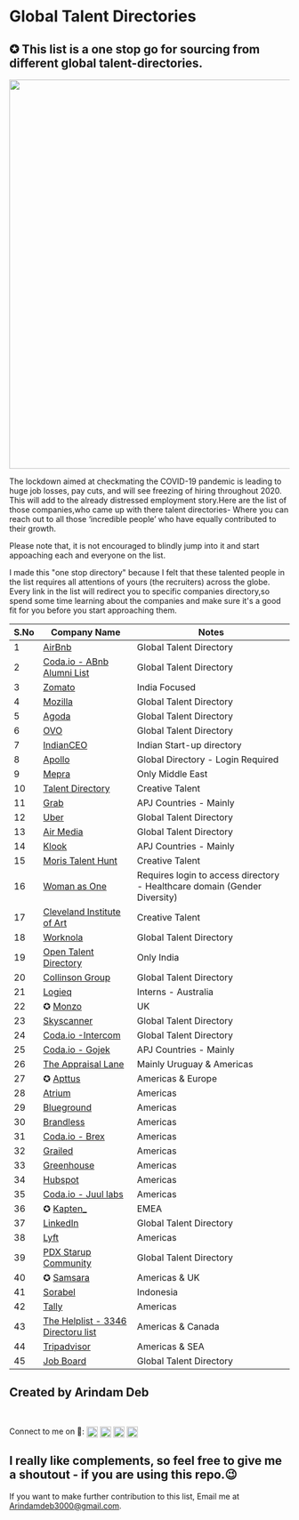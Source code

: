 # Global Talent Directories
<h2 align="centre">✪ This list is a one stop go for sourcing from different global talent-directories.</h2> 

<img src="https://ca-times.brightspotcdn.com/dims4/default/8c6e9ab/2147483647/strip/true/crop/2010x1340+0+0/resize/840x560!/quality/90/?url=https%3A%2F%2Fcalifornia-times-brightspot.s3.amazonaws.com%2F12%2F30%2F28a014dc425ab8c553f06b554a16%2Fla-et-env-pandemic-tv-20200604-web-lead-gif.gif" align="centre" height="700" width="1000" />
</div>

The lockdown aimed at checkmating the COVID-19 pandemic is leading to huge job losses, pay cuts, and will see freezing of hiring throughout 2020. This will add to the already distressed employment story.Here are the list of those companies,who came up with there talent directories- Where you can reach out to all those ‘incredible people’ who have equally contributed to their growth.

Please note that, it is not encouraged to blindly jump into it and start appoaching each and everyone on the list. 

I made this "one stop directory" because I felt that these talented people in the list requires all attentions of yours (the recruiters) across the globe. 
Every link in the list will redirect you to specific companies directory,so spend some time learning about the companies and make sure it's a good fit for you before you start approaching them.

<!-- BEGIN DATA -->
S.No| Company Name | Notes |
--| ------------- | --- |
1| [AirBnb](https://www.airbnb.co.in/d/talent?function=&location=&employmentType=ft&uuid=&relocation=&remote=&page=1) | Global Talent Directory |
2| [Coda.io - ABnb Alumni List](https://coda.io/@kenny/airbnb-alumni-list) | Global Talent Directory |
3| [Zomato](https://www.zomato.com/alumni-talent-directory) | India Focused|
4| [Mozilla](https://talentdirectory.mozilla.org/?fbclid=IwAR1KVybUD5swQskLelQ-_5hGaBgxJOBGVUzM44s33NgEU6Fzh7BKv8Lwu4E) | Global Talent Directory|
5| [Agoda](https://sites.google.com/view/agodatalentdirectory/) | Global Talent Directory|
6| [OVO](https://talentdirectory.ovo.com/) | Global Talent Directory|
7| [IndianCEO](https://www.indianceo.in/ceo-startup-directory/) | Indian Start-up directory|
8| [Apollo](https://app.apollo.io/#/onboarding/bulk) |Global Directory - Login Required|
9| [Mepra](http://www.mepra.org/talentdirectory) |Only Middle East|
10| [Talent Directory](https://talentdirectory.net/directory/) |Creative Talent |
11| [Grab](https://grab.careers/talent-directory/) |APJ Countries - Mainly |
12| [Uber](https://www.uber.com/talent/) |Global Talent Directory |
13| [Air Media](https://airmedia.org/talent#filtered) |Global Talent Directory |
14| [Klook](https://www.klookcareers.com/talent-directory) |APJ Countries - Mainly |
15| [Moris Talent Hunt](https://www.moristalenthunt.com/talent-directory) |Creative Talent  |
16| [Woman as One](https://womenasone.org/register/) |Requires login to access directory - Healthcare domain (Gender Diversity)  |
17| [Cleveland Institute of Art](https://www.cia.edu/career-center/for-employers/2019-talent-directory) |Creative Talent  |
18| [Worknola](https://worknola.com/talent/results) |Global Talent Directory  |
19| [Open Talent Directory](https://opentalentdirectory.com) |Only India |
20| [Collinson Group](https://collinsongroup.teamtailor.com/pages/talent-directory-58a0cab5-e80e-4a2f-8c92-d2072a2b50b7) |Global Talent Directory |
21| [Logieq](https://www.logieq.com/talent-directory) |Interns - Australia|
22| ✪ [Monzo](https://talent.monzo.com) |UK|
23| [Skyscanner](https://talent.skyscanner.net/?utm_source=twitter&utm_medium=social&utm_campaign=os_EMEA_uk_twitter_other_feed_static_talent-directory_11082020_&utm_content=other&linkId=96769412) |Global Talent Directory|
24| [Coda.io -Intercom](https://coda.io/@michelle/intercoms-talent-directory/talent-directory-2) |Global Talent Directory|
25| [Coda.io - Gojek](https://coda.io/@gojektalentdirectory/alumni-directory) |APJ Countries - Mainly |
26| [The Appraisal Lane](https://www.theappraisallane.com/talent) | Mainly Uruguay & Americas  |
27| ✪ [Apttus](https://docs.google.com/spreadsheets/d/1V5eofmdw7vtlD3_BiOTLZfpmGnnoF8xPTrPVQN3Q-pY/edit#gid=1074490769) |  Americas & Europe  |
28| [Atrium](https://docs.google.com/spreadsheets/d/1eCCuNPHB5fybtclUSD2G-n1HtrMOifjW3wKADPfAC4Y/edit#gid=908246692) |  Americas |
29| [Blueground](https://docs.google.com/spreadsheets/d/1P8KKuKCg7aUNRKhs_pyJiJFauTbiT2rOPgrUxBUP8Uo/edit#gid=0) |  Americas |
30| [Brandless](https://docs.google.com/spreadsheets/d/1LOm8ZXy36ZNgOgPthgiuHmPxZKDkaM9WeS2LnFGiCis/edit#gid=0) |  Americas |
31| [Coda.io - Brex](https://coda.io/@brex-people/alumni) | Americas |
32| [Grailed](https://docs.google.com/spreadsheets/d/1a0p2xPhvt4KIvYT0r6-sGX0f-yib93CHd2Rt3OpLwlE/edit?fbclid=IwAR1BhAcRXdrcA3M5lu_Q1ZDcZDotolqUWmhwC2e1zjVJLG4_LzeCdsGHmqM#gid=0) |  Americas |
33| [Greenhouse](https://docs.google.com/spreadsheets/d/19rYm0u-OY7l8uO7TlywOrDaXRnpAD9VeGkVQa8nZEXc/edit?fbclid=IwAR1LiUEGIcNvX86UDrM1BzklXyf1C832_OjwlVTT-hK0Yj_elvTJorc-cEQ#gid=0) |  Americas |
34| [Hubspot](https://docs.google.com/spreadsheets/d/1VLZqJg18KodAQhPIPK0NjtWxr7uloGncNDdbt3wi5Xw/htmlview) |  Americas |
35| [Coda.io - Juul labs](https://coda.io/@juul/juul-alumni-list) | Americas |
36| ✪ [Kapten_](https://talents.kapten.com) |EMEA|
37| [LinkedIn](https://www.linkedin.com/company/linkedin/recent-alumni/?start=0) |Global Talent Directory  |
38| [Lyft](https://docs.google.com/spreadsheets/d/1k3IW_qrwW02widDcfdXIL0PHt5pwN-IaQkUMYIhKpWU/htmlview#) |  Americas |
39| [PDX Starup Community](https://docs.google.com/spreadsheets/d/1tWXVCPIAmW8NTaslA6zUivX7ph1OV7lq8fla1nLfC9U/edit#gid=853911755) | Global Talent Directory  |
40| ✪ [Samsara](https://www.samsara.com/alumni/) |Americas & UK|
41| [Sorabel](https://airtable.com/shrosFWE67oLVFoOs/tblA1SLHZlXJmbFix) |Indonesia|
42| [Tally](https://docs.google.com/spreadsheets/d/13uA1p1YdVI0Iuk2BQlA-vSFvht4dUTetipyP1Nt-hjQ/edit#gid=0) |Americas|
43| [The Helplist - 3346 Directoru list](https://airtable.com/shrtUXqWvxHF9HUkj/tblu64pkqYbWUFKxAfbclid=IwAR33TsLlQF2PHlZJ9iGYeu2Vz9rxLdPmBP_pDq1aFVMp0cX_xqlQHNWXsrg) |Americas & Canada|
44| [Tripadvisor](https://sites.google.com/view/tripadvisoremployer) |Americas & SEA|
45 |[Job Board](https://alumni-board.netlify.app) | Global Talent Directory |

## Created by Arindam Deb
<br />
<p align="left">Connect to me on 🔗:
<a href="https://twitter.com/Arindamdeb3000" target="blank"><img align="center" src="https://cdn.jsdelivr.net/npm/simple-icons@3.0.1/icons/twitter.svg" alt="Arindamdeb2000" height="20" width="20" /></a>
<a href="https://linkedin.com/in/arindamdeb" target="blank"><img align="center" src="https://cdn.jsdelivr.net/npm/simple-icons@3.0.1/icons/linkedin.svg" alt="Arindamdeb2000" height="20" width="20" /></a>
<a href="https://fb.com/Arindamdeb3000" target="blank"><img align="center" src="https://cdn.jsdelivr.net/npm/simple-icons@3.0.1/icons/facebook.svg" alt="Arindamdeb2000" height="20" width="20" /></a>
<a href="https://instagram.com/Arindamdeb3000" target="blank"><img align="center" src="https://cdn.jsdelivr.net/npm/simple-icons@3.0.1/icons/instagram.svg" alt="Arindamdeb2000" height="20" width="20" /></a>
</p>

## I really like complements, so feel free to give me a shoutout - if you are using this repo.😉

If you want to make further contribution to this list, Email me at Arindamdeb3000@gmail.com. 
